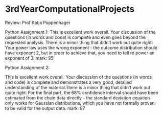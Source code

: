 # 3rdYearComputationalProjects

Review: Prof Katja Poppenhager

Python Assignment 1:
This is excellent work overall. Your discussion of the questions (in words and code) is complete and even goes beyond the requested analysis. There is a minor thing that didn’t work out quite right: Your power law uses the wrong exponent - the outcome distribution should have exponent 2, but in order to achieve that, you need to tell rd.power an exponent of 3. 
mark: 95


Python Assignment 2:


This is excellent work overall. Your discussion of the questions (in words and code) is complete and demonstrates a very good, detailed understanding of the material.There is a minor thing that didn’t work out quite right: For the final part, the 68% confidence interval should have been estimated from the chain data directly - the standard deviation equation only works for Gaussian distributions, which you have not formally proven to be valid for the output data.
mark: 97

